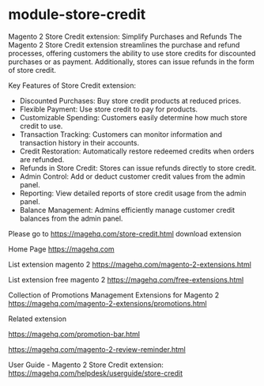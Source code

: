 # module-store-credit
Magento 2 Store Credit extension: Simplify Purchases and Refunds
The Magento 2 Store Credit extension streamlines the purchase and refund processes, offering customers the ability to use store credits for discounted purchases or as payment. Additionally, stores can issue refunds in the form of store credit.

Key Features of Store Credit extension:
- Discounted Purchases: Buy store credit products at reduced prices.
- Flexible Payment: Use store credit to pay for products.
- Customizable Spending: Customers easily determine how much store credit to use.
- Transaction Tracking: Customers can monitor information and transaction history in their accounts.
- Credit Restoration: Automatically restore redeemed credits when orders are refunded.
- Refunds in Store Credit: Stores can issue refunds directly to store credit.
- Admin Control: Add or deduct customer credit values from the admin panel.
- Reporting: View detailed reports of store credit usage from the admin panel.
- Balance Management: Admins efficiently manage customer credit balances from the admin panel.

Please go to https://magehq.com/store-credit.html download extension

Home Page https://magehq.com

List extension magento 2 https://magehq.com/magento-2-extensions.html

List extension free magento 2 https://magehq.com/free-extensions.html

Collection of Promotions Management Extensions for Magento 2 https://magehq.com/magento-2-extensions/promotions.html

Related extension 

https://magehq.com/promotion-bar.html 

https://magehq.com/magento-2-review-reminder.html

User Guide - Magento 2 Store Credit extension: https://magehq.com/helpdesk/userguide/store-credit

